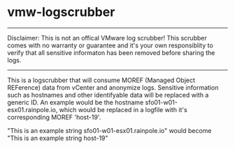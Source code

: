# vmw-logscrubber

---

Disclaimer: This is not an offical VMware log scrubber! This scrubber comes with no warranty or guarantee and it's your own responsiblity to verify that all sensitive informaton has been removed before sharing the logs.

---

This is a logscrubber that will consume MOREF (Managed Object REFerence) data from vCenter and anonymize logs.
Sensitive information such as hostnames and other identifyable data will be replaced with a generic ID.
An example would be the hostname sfo01-w01-esx01.rainpole.io, which would be replaced in a logfile with it's corresponding MOREF 'host-19'.

"This is an example string sfo01-w01-esx01.rainpole.io" would become "This is an example string host-19"
